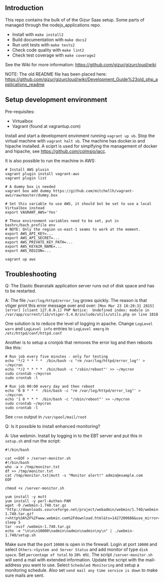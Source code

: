Introduction
-----------

This repo contains the bulk of of the Gizur Saas setup. Some parts of managed
through the nodejs_applications repo.

 * Install with `make install2`
 * Build documentation with `make docs2`
 * Run unit tests with `make tests2`
 * Check code quality with `make lint2`
 * Check test coverage with `make coverage2`


See the Wiki for more information: https://github.com/gizur/gizurcloud/wiki


NOTE: The old README file has been placed here:
https://github.com/gizur/gizurcloud/wiki/Development_Guide%23old_php_applications_readme


Setup development environment
------------------------------

Pre-requisites:

 * Virtualbox
 * Vagrant (found at vagrantup.com)

Install and start a development envinment running `vagrant up vb`. Stop the virtual machine with `vagrant halt vb`.
The machine has docker.io and hipache installed. A sciprt is used for simplfying the management of docker and hipache,
see https://github.com/colmsjo/jacc.


It is also possible to run the machine in AWS:

```
# Install AWS plusin
vagrant plugin install vagrant-aws
vagrant plugin list

# A dummy box is needed
vagrant box add dummy https://github.com/mitchellh/vagrant-aws/raw/master/dummy.box

# Set this variable to use AWS, it should bot be set to use a local Virtualbox instead
export VAGRANT_AWS='Yes'

# These environment variables need to be set, put in bashrc/bach_profile env
# NOTE: Only the region us-east-1 seams to work at the moment.
export AWS_API_KEY=...
export AWS_API_SECRET=...
export AWS_PRIVATE_KEY_PATH=...
export AWS_KEYAIR_NAME=...
export AWS_REGION=...

vagrant up aws
```


Troubleshooting
---------------


Q: The Elastic Beanstalk application server runs out of disk space and has to be restarted.

A: The file `/var/log/httpd/error_log` grows quickly. The reason is that vtiger
print this error message over and over:
`[Mon Mar 23 10:20:31 2015] [error] [client 127.0.0.1] PHP Notice:  Undefined index: module in /var/app/current/lib/vtiger-5.4.0/include/utils/utils.php on line 1018`

One solution is to reduce the level of logging in apache. Change `LogLevel warn`
and `LogLevel info` entries to `LogLevel emerg` in `/etc/httpd/conf/httpd.conf`

Another is to setup a cronjob that removes the error log and then reboots like
this:

    # Run job every five minutes - only for testing
    echo '*/2 * * * *  /bin/bash -c "rm /var/log/httpd/error_log"' > ~/mycron
    echo '*/2 * * * *  /bin/bash -c "/sbin/reboot"' >> ~/mycron
    sudo crontab ~/mycron
    sudo crontab -l

    # Run job 00:00 every day and then reboot
    echo '0 0 * * *  /bin/bash -c "rm /var/log/httpd/error_log"' > ~/mycron
    echo '1 0 * * *  /bin/bash -c "/sbin/reboot"' >> ~/mycron
    sudo crontab ~/mycron
    sudo crontab -l


See `cron` output in `/var/spool/mail/root`


Q: Is it possible to install enhanced monitoring?

A: Use webmin. Install by logging in to the EBT server and put this in
`setup.sh` and run the script:

```
#!/bin/bash

cat <<EOF > /server-monitor.sh
#!/bin/bash
who -a > /tmp/monitor.txt
df >> /tmp/monitor.txt
cat /tmp/monitor.txt|mutt -s "Monitor alert!" admin@example.com
EOF

chmod +x /server-monitor.sh

yum install -y mutt
yum install -y perl-Authen-PAM
wget -O /webmin-1.740.tar.gz "http://downloads.sourceforge.net/project/webadmin/webmin/1.740/webmin-1.740.tar.gz?r=http%3A%2F%2Fwww.webmin.com%2Fdownload.html&ts=1427200686&use_mirror=heanet"
sleep 5
tar -xvzf /webmin-1.740.tar.gz
echo -e "\n\n\n10000\nadmin\nadmin\nadmin\ny\n" | ./webmin-1.740/setup.sh
```
Make sure that the port `10000` is open in the
firewall. Login at port `10000` and select `Others->System and Server Status` and add
monitor of type `disk space`. Set `percentage of total` to `20% `etc. The script
`/server-monitor.sh` will send a mail with extended information.
Update the script with the mail-address you want to use. Select
`Scheduled Monitoring` and setup a monitoring schedule. Also set
`send mail any time service is down` to make sure mails are sent.
